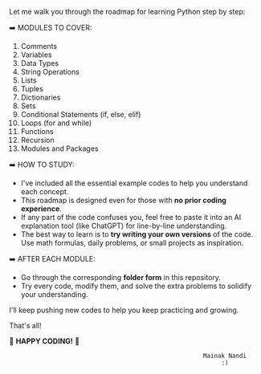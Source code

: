 Let me walk you through the roadmap for learning Python step by step:

➡️ MODULES TO COVER:

1. Comments
2. Variables
3. Data Types
4. String Operations
5. Lists
6. Tuples
7. Dictionaries
8. Sets
9. Conditional Statements (if, else, elif)
10. Loops (for and while)
11. Functions
12. Recursion
13. Modules and Packages

➡️ HOW TO STUDY:

- I've included all the essential example codes to help you understand each concept.
- This roadmap is designed even for those with **no prior coding experience**.
- If any part of the code confuses you, feel free to paste it into an AI explanation tool (like ChatGPT) for line-by-line understanding.
- The best way to learn is to **try writing your own versions** of the code. Use math formulas, daily problems, or small projects as inspiration.

➡️ AFTER EACH MODULE:

- Go through the corresponding **folder form** in this repository.
- Try every code, modify them, and solve the extra problems to solidify your understanding.

I'll keep pushing new codes to help you keep practicing and growing.

That's all!

🎉 **HAPPY CODING!** 🎉

                                                          Mainak Nandi
                                                               :)
